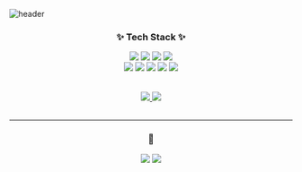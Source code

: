 ![header](https://capsule-render.vercel.app/api?type=venom&color=0:F8E3E3,50:FADADD,100:FFE4F0&height=200&section=header&text=chcch's%20GitHub&fontColor=4F4F4F
)

<div align="center">
  <h3>✨ Tech Stack ✨</h3>
  <img src="https://img.shields.io/badge/java-007396?style=for-the-badge&logo=OpenJDK&logoColor=white">
  <img src="https://img.shields.io/badge/Spring-6DB33F?style=for-the-badge&logo=Spring&logoColor=white">
  <img src="https://img.shields.io/badge/springboot-6DB33F?style=for-the-badge&logo=springboot&logoColor=white">
  <img src="https://img.shields.io/badge/Thymeleaf-005F0F?style=for-the-badge&logo=Thymeleaf&logoColor=white">
  <br />
  <img src="https://img.shields.io/badge/MySQL-4479A1?style=for-the-badge&logo=MySQL&logoColor=white">
  <img src="https://img.shields.io/badge/Amazon%20EC2-FF9900?style=for-the-badge&logo=Amazon%20EC2&logoColor=white">
  <img src="https://img.shields.io/badge/Python-3776AB?style=for-the-badge&logo=Python&logoColor=white">
  <img src="https://img.shields.io/badge/Flutter-02569B?style=for-the-badge&logo=Flutter&logoColor=white">
  <img src="https://img.shields.io/badge/Git-F05032?style=for-the-badge&logo=Git&logoColor=white">
</div>

<br />
<br />

<div align="center">
  <a href="https://github.com/chcch529">
    <img src="https://github-readme-stats.vercel.app/api/top-langs/?username=chcch529&exclude_repo=dkssud8150.github.io&layout=compact&theme=basic" />
  </a>
  <a href="https://solved.ac/juold">
    <img src="http://mazassumnida.wtf/api/v2/generate_badge?boj=juold" />
  </a>
</div>
<br />

---

<div align="center">
  <h3>🔗</h3>
    <a href="https://velog.io/@chcch529"><img src="https://img.shields.io/badge/Velog-3DDC84?style=flat-square&logo=Blogger&logoColor=white"/></a>
    <img src="https://img.shields.io/badge/juold0568@gmail.com-EA4335?style=flat-square&logo=gmail&logoColor=white" />
</div>


<!--
**chcch529/chcch529** is a ✨ _special_ ✨ repository because its `README.md` (this file) appears on your GitHub profile.

Here are some ideas to get you started:

- 🔭 I’m currently working on ...
- 🌱 I’m currently learning ...
- 👯 I’m looking to collaborate on ...
- 🤔 I’m looking for help with ...
- 💬 Ask me about ...
- 📫 How to reach me: ...
- 😄 Pronouns: ...
- ⚡ Fun fact: ...
-->
